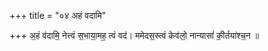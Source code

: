 +++
title = "०४ अहं वदामि"

+++
अ॒हं व॑दामि॒ नेत्त्वं स॒भाया॒मह॒ त्वं वद॑। ममेदस॒स्त्वं केव॑लो॒ नान्यासां॑ की॒र्तया॑श्च॒न ॥
